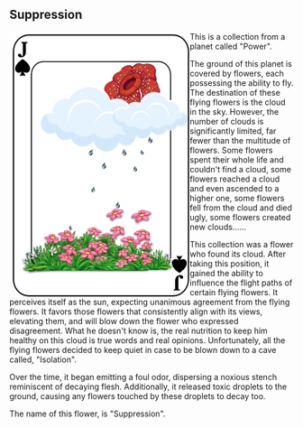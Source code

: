 ## Suppression


<p>
<img align="left" src="https://github.com/lady-h-world/My_Garden/blob/main/images/Garden_Museum_images/suppression.png" width="320" height="470" />

This is a collection from a planet called "Power".

The ground of this planet is covered by flowers, each possessing the ability to fly. The destination of these flying flowers is the cloud in the sky. However, the number of clouds is significantly limited, far fewer than the multitude of flowers. Some flowers spent their whole life and couldn't find a cloud, some flowers reached a cloud and even ascended to a higher one, some flowers fell from the cloud and died ugly, some flowers created new clouds......

This collection was a flower who found its cloud. After taking this position, it gained the ability to influence the flight paths of certain flying flowers. It perceives itself as the sun, expecting unanimous agreement from the flying flowers. It favors those flowers that consistently align with its views, elevating them, and will blow down the flower who expressed disagreement. What he doesn't know is, the real nutrition to keep him healthy on this cloud is true words and real opinions. Unfortunately, all the flying flowers decided to keep quiet in case to be blown down to a cave called, "Isolation". 

Over the time, it began emitting a foul odor, dispersing a noxious stench reminiscent of decaying flesh. Additionally, it released toxic droplets to the ground, causing any flowers touched by these droplets to decay too.

The name of this flower, is "Suppression".

</p>
<p>&nbsp;</p>
<p>&nbsp;</p>
